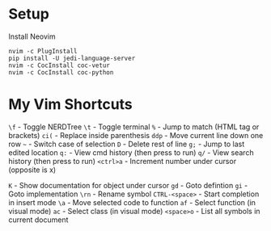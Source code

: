 # Setup

Install Neovim

```
nvim -c PlugInstall
pip install -U jedi-language-server
nvim -c CocInstall coc-vetur
nvim -c CocInstall coc-python
```

# My Vim Shortcuts

`\f` - Toggle NERDTree
`\t` - Toggle terminal
`%` - Jump to match (HTML tag or brackets)
`ci(` - Replace inside parenthesis
`ddp` - Move current line down one row
`~` - Switch case of selection
`D` - Delete rest of line
`g;` - Jump to last edited location
`q:` - View cmd history (then press <enter> to run)
`q/` - View search history (then press <enter> to run)
`<ctrl>a` - Increment number under cursor (opposite is <ctrl>x)

`K` - Show documentation for object under cursor
`gd` - Goto defintion
`gi` - Goto implementation
`\rn` - Rename symbol
`CTRL-<space>` - Start completion in insert mode
`\a` - Move selected code to function
`af` - Select function (in visual mode)
`ac` - Select class (in visual mode)
`<space>o` - List all symbols in current document
